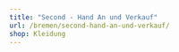 ```yaml
---
title: "Second - Hand An und Verkauf"
url: /bremen/second-hand-an-und-verkauf/
shop: Kleidung
---
```

